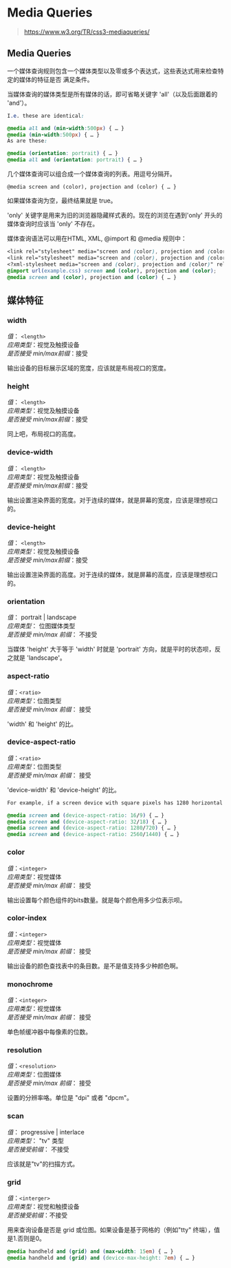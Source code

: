 # Media Queries

> https://www.w3.org/TR/css3-mediaqueries/

## Media Queries

一个媒体查询规则包含一个媒体类型以及零或多个表达式，这些表达式用来检查特定的媒体的特征是否
满足条件。     

当媒体查询的媒体类型是所有媒体的话，即可省略关键字 'all'（以及后面跟着的 'and'）。    

```css
I.e. these are identical:

@media all and (min-width:500px) { … }
@media (min-width:500px) { … }
As are these:

@media (orientation: portrait) { … }
@media all and (orientation: portrait) { … }
```    

几个媒体查询可以组合成一个媒体查询的列表。用逗号分隔开。   

`@media screen and (color), projection and (color) { … }`  

如果媒体查询为空，最终结果就是 true。      

'only' 关键字是用来为旧的浏览器隐藏样式表的。现在的浏览在遇到'only' 开头的媒体查询时应该当 'only' 不存在。   

媒体查询语法可以用在HTML, XML, @import 和 @media 规则中：   

```css  
<link rel="stylesheet" media="screen and (color), projection and (color)" rel="stylesheet" href="example.css">
<link rel="stylesheet" media="screen and (color), projection and (color)" rel="stylesheet" href="example.css" />
<?xml-stylesheet media="screen and (color), projection and (color)" rel="stylesheet" href="example.css" ?>
@import url(example.css) screen and (color), projection and (color);
@media screen and (color), projection and (color) { … }
```

## 媒体特征

### width

*值*： `<length>`  
*应用类型*：视觉及触摸设备  
*是否接受 min/max前缀*：接受  

输出设备的目标展示区域的宽度，应该就是布局视口的宽度。    

### height

*值*： `<length>`  
*应用类型*：视觉及触摸设备  
*是否接受 min/max前缀*：接受    

同上吧，布局视口的高度。   

### device-width

*值*： `<length>`  
*应用类型*：视觉及触摸设备  
*是否接受 min/max前缀*：接受  

输出设置渲染界面的宽度。对于连续的媒体，就是屏幕的宽度，应该是理想视口的。   

### device-height

*值*： `<length>`  
*应用类型*：视觉及触摸设备  
*是否接受 min/max前缀*：接受  

输出设置渲染界面的高度。对于连续的媒体，就是屏幕的高度，应该是理想视口的。   

### orientation

*值*： portrait | landscape  
*应用类型*： 位图媒体类型   
*是否接受 min/max 前缀*： 不接受    

当媒体 'height' 大于等于 'width' 时就是 'portrait' 方向，就是平时的状态呗，反之就是 'landscape'。   

### aspect-ratio   

*值*：`<ratio>`   
*应用类型*：位图类型   
*是否接受 min/max 前缀*： 接受    

'width' 和 'height' 的比。   

### device-aspect-ratio

*值*：`<ratio>`   
*应用类型*：位图类型   
*是否接受 min/max 前缀*： 接受    

'device-width' 和 'device-height' 的比。   

```css
For example, if a screen device with square pixels has 1280 horizontal pixels and 720 vertical pixels (commonly referred to as "16:9"), the following Media Queries will all match the device:

@media screen and (device-aspect-ratio: 16/9) { … }
@media screen and (device-aspect-ratio: 32/18) { … }
@media screen and (device-aspect-ratio: 1280/720) { … }
@media screen and (device-aspect-ratio: 2560/1440) { … }
```    

### color

*值*：`<integer>`   
*应用类型*：视觉媒体  
*是否接受 min/max 前缀*： 接受   

输出设置每个颜色组件的bits数量。就是每个颜色用多少位表示呗。     

### color-index

*值*：`<integer>`   
*应用类型*：视觉媒体   
*是否接受 min/max 前缀*： 接受     

输出设备的颜色查找表中的条目数。是不是值支持多少种颜色啊。    

### monochrome

*值*：`<integer>`   
*应用类型*：视觉媒体   
*是否接受 min/max 前缀*： 接受      

单色帧缓冲器中每像素的位数。   

### resolution

*值*：`<resolution>`   
*应用类型*：位图媒体   
*是否接受 min/max 前缀*： 接受    

设置的分辨率咯。单位是 "dpi" 或者 "dpcm"。      


### scan

*值*： progressive | interlace   
*应用类型*： "tv" 类型    
*是否接受前缀*： 不接受    

应该就是"tv"的扫描方式。    

### grid

*值*：`<interger>`    
*应用类型*：视觉和触摸设备    
*是否接受前缀*：不接受     

用来查询设备是否是 grid 或位图。如果设备是基于网格的（例如"tty" 终端），值是1.否则是0。    

```css
@media handheld and (grid) and (max-width: 15em) { … }
@media handheld and (grid) and (device-max-height: 7em) { … }
```    
